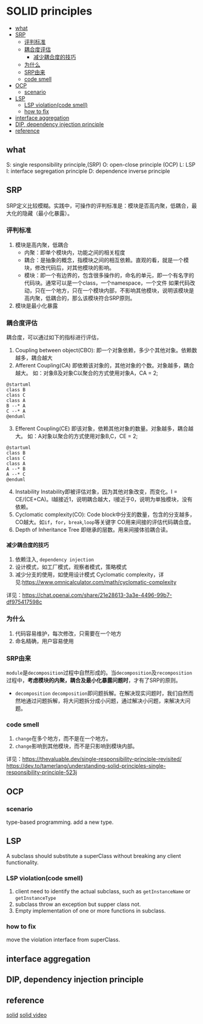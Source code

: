 # SOLID principles

- [what](#what)
- [SRP](#srp)
  - [评判标准](#评判标准)
  - [耦合度评估](#耦合度评估)
    - [减少耦合度的技巧](#减少耦合度的技巧)
  - [为什么](#为什么)
  - [SRP由来](#srp由来)
  - [code smell](#code-smell)
- [OCP](#ocp)
  - [scenario](#scenario)
- [LSP](#lsp)
  - [LSP violation(code smell)](#lsp-violationcode-smell)
  - [how to fix](#how-to-fix)
- [interface aggregation](#interface-aggregation)
- [DIP, dependency injection principle](#dip-dependency-injection-principle)
- [reference](#reference)

## what
S: single responsibility principle,(SRP)
O: open-close principle (OCP)
L: LSP
I: interface segregation principle
D: dependence inverse principle

## SRP
SRP定义比较模糊。实践中，可操作的评判标准是：模块是否高内聚，低耦合，最大化的隐藏（最小化暴露）。

### 评判标准
1. 模块是高内聚，低耦合
   - 内聚：即单个模块内，功能之间的相关程度
   - 耦合：是抽象的概念，指模块之间的相互依赖。直观的看，就是一个模块，修改代码后，对其他模块的影响。
   - 模块：即一个有边界的，包含很多操作的，命名的单元，即一个有名字的代码块。通常可以是一个class，一个namespace，一个文件
    如果代码改动，只在一个地方，只在一个模块内部，不影响其他模块，说明该模块是高内聚，低耦合的，那么该模块符合SRP原则。
2. 模块是最小化暴露

### 耦合度评估
耦合度，可以通过如下的指标进行评估，
1. Coupling between object(CBO):
   即一个对象依赖，多少个其他对象。依赖数越多，耦合越大
2. Afferent Coupling(CA)
   即依赖该对象的，其他对象的个数。对象越多，耦合越大。
   如：对象B及对象C以聚合的方式使用对象A，CA = 2;
```plantuml
@startuml
class B
class C
class A
B --* A
C --* A
@enduml
```
3. Efferent Coupling(CE)
   即该对象，依赖其他对象的数量。对象越多，耦合越大。
   如：A对象以聚合的方式使用对象B,C，CE = 2;
```plantuml
@startuml
class B
class C
class A
A --* B
A --* C
@enduml
```
4. Instability
   Instability即被评估对象，因为其他对象改变，而变化。I = CE/(CE+CA)。I越接近1，说明耦合越大，I接近于0，说明为单独模块，没有依赖。
5. Cyclomatic complexity(CO):
   Code block中分支的数量，包含的分支越多，CO越大。如`if`，`for`，`break`,`loop`等关键字
   CO用来间接的评估代码耦合度。
6. Depth of Inheritance Tree
   即继承的层数。用来间接体验耦合读。

#### 减少耦合度的技巧
1. 依赖注入, `dependency injection`
2. 设计模式，如工厂模式，观察者模式，策略模式
3. 减少分支的使用，如使用设计模式
Cyclomatic complexity，详见:https://www.omnicalculator.com/math/cyclomatic-complexity

详见：https://chat.openai.com/share/21e28613-3a3e-4496-99b7-df975417598c


### 为什么
1. 代码容易维护，每次修改，只需要在一个地方
2. 命名精确，用户容易使用

### SRP由来
`module`是`decomposition`过程中自然形成的。当`decomposition`及`recomposition`过程中，**考虑模块的内聚，耦合及最小化暴露问题时**，才有了SRP的原则。

- `decomposition`
  `decomposition`即问题拆解。在解决现实问题时，我们自然而然地通过问题拆解，将大问题拆分成小问题，通过解决小问题，来解决大问题。

### code smell
1. `change`在多个地方，而不是在一个地方。
2. `change`影响到其他模块，而不是只影响到模块内部。

详见：https://thevaluable.dev/single-responsibility-principle-revisited/
https://dev.to/tamerlang/understanding-solid-principles-single-responsibility-principle-523j

## OCP

### scenario
type-based programming.
add a new type.

## LSP
A subclass should substitute a superClass without breaking any client functionality.

### LSP violation(code smell)
1. client need to identify the actual subclass, such as `getInstanceName` or `getInstanceType`
2. subclass throw an exception but supper class not.
3. Empty implementation of one or more functions in subclass.

### how to fix
move the violation interface from superClass.


## interface aggregation

## DIP, dependency injection principle

## reference
[solid](https://dev.to/tamerlang/understanding-solid-principles-liskov-substitution-principle-46an)
[solid video](https://www.youtube.com/watch?v=Ntraj80qN2k)

